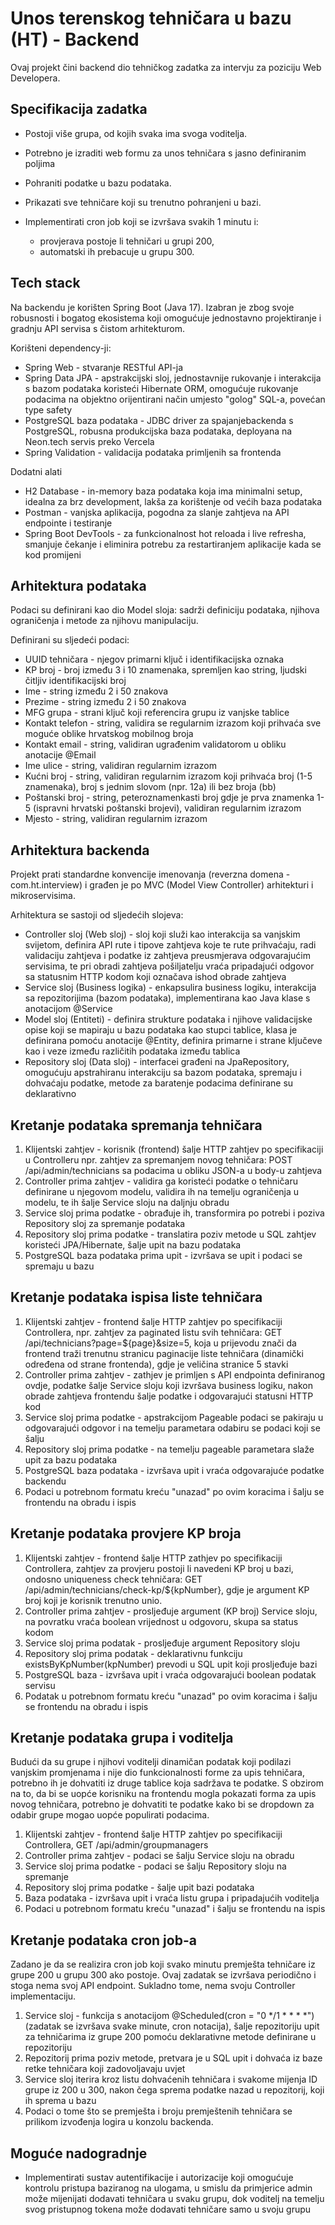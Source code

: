 #  Unos terenskog tehničara u bazu (HT) - Backend

Ovaj projekt čini backend dio tehničkog zadatka za intervju za poziciju Web Developera.

## Specifikacija zadatka
- Postoji više grupa, od kojih svaka ima svoga voditelja.
- Potrebno je izraditi web formu za unos tehničara s jasno definiranim poljima
- Pohraniti podatke u bazu podataka.
- Prikazati sve tehničare koji su trenutno pohranjeni u bazi.
- Implementirati cron job koji se izvršava svakih 1 minutu i:

    - provjerava postoje li tehničari u grupi 200,
    - automatski ih prebacuje u grupu 300.

## Tech stack

Na backendu je korišten Spring Boot (Java 17). Izabran je zbog svoje robusnosti i bogatog ekosistema koji omogućuje jednostavno projektiranje i gradnju API servisa s čistom arhitekturom.

Korišteni dependency-ji:

- Spring Web - stvaranje RESTful API-ja
- Spring Data JPA - apstrakcijski sloj, jednostavnije rukovanje i interakcija s bazom podataka koristeći Hibernate ORM, omogućuje rukovanje podacima na objektno orijentirani način umjesto "golog" SQL-a, povećan type safety
- PostgreSQL baza podataka - JDBC driver za spajanjebackenda s PostgreSQL, robusna produkcijska baza podataka, deployana na Neon.tech servis preko Vercela
- Spring Validation - validacija podataka primljenih sa frontenda

Dodatni alati
- H2 Database - in-memory baza podataka koja ima minimalni setup, idealna za brz development, lakša za korištenje od većih baza podataka
- Postman - vanjska aplikacija, pogodna za slanje zahtjeva na API endpointe i testiranje
- Spring Boot DevTools - za funkcionalnost hot reloada i live refresha, smanjuje čekanje i eliminira potrebu za restartiranjem aplikacije kada se kod promijeni

## Arhitektura podataka

Podaci su definirani kao dio Model sloja: sadrži definiciju podataka, njihova ograničenja i metode za njihovu manipulaciju.

Definirani su sljedeći podaci:

- UUID tehničara - njegov primarni ključ i identifikacijska oznaka
- KP broj - broj između 3 i 10 znamenaka, spremljen kao string, ljudski čitljiv identifikacijski broj
- Ime - string između 2 i 50 znakova
- Prezime - string između 2 i 50 znakova
- MFG grupa - strani ključ koji referencira grupu iz vanjske tablice
- Kontakt telefon - string, validira se regularnim izrazom koji prihvaća sve moguće oblike hrvatskog mobilnog broja
- Kontakt email - string, validiran ugrađenim validatorom u obliku anotacije @Email
- Ime ulice - string, validiran regularnim izrazom
- Kućni broj - string, validiran regularnim izrazom koji prihvaća broj (1-5 znamenaka), broj s jednim slovom (npr. 12a) ili bez broja (bb)
- Poštanski broj - string, peteroznamenkasti broj gdje je prva znamenka 1-5 (ispravni hrvatski poštanski brojevi), validiran regularnim izrazom
- Mjesto - string, validiran regularnim izrazom

## Arhitektura backenda

Projekt prati standardne konvencije imenovanja (reverzna domena - com.ht.interview) i građen je po MVC (Model View Controller) arhitekturi i mikroservisima.

Arhitektura se sastoji od sljedećih slojeva:

- Controller sloj (Web sloj) - sloj koji služi kao interakcija sa vanjskim svijetom, definira API rute i tipove zahtjeva koje te rute prihvaćaju, radi validaciju zahtjeva i podatke iz zahtjeva preusmjerava odgovarajućim servisima, te pri obradi zahtjeva pošiljatelju vraća pripadajući odgovor sa statusnim HTTP kodom koji označava ishod obrade zahtjeva
- Service sloj (Business logika) - enkapsulira business logiku, interakcija sa repozitorijima (bazom podataka), implementirana kao Java klase s anotacijom @Service
- Model sloj (Entiteti) - definira strukture podataka i njihove validacijske opise koji se mapiraju u bazu podataka kao stupci tablice, klasa je definirana pomoću anotacije @Entity, definira primarne i strane ključeve kao i veze između različitih podataka između tablica
- Repository sloj (Data sloj) - interfacei građeni na JpaRepository, omogućuju apstrahiranu interakciju sa bazom podataka, spremaju i dohvaćaju podatke, metode za baratenje podacima definirane su deklarativno

## Kretanje podataka spremanja tehničara

1. Klijentski zahtjev - korisnik (frontend) šalje HTTP zahtjev po specifikaciji u Controlleru npr. zahtjev za spremanjem novog tehničara: POST /api/admin/technicians sa podacima u obliku JSON-a u body-u zahtjeva
2. Controller prima zahtjev - validira ga koristeći podatke o tehničaru definirane u njegovom modelu, validira ih na temelju ograničenja u modelu, te ih šalje Service sloju na daljnju obradu
3. Service sloj prima podatke - obrađuje ih, transformira po potrebi i poziva Repository sloj za spremanje podataka
4. Repository sloj prima podatke - translatira poziv metode u SQL zahtjev koristeći JPA/Hibernate, šalje upit na bazu podataka
5. PostgreSQL baza podataka prima upit - izvršava se upit i podaci se spremaju u bazu

## Kretanje podataka ispisa liste tehničara

1. Klijentski zahtjev - frontend šalje HTTP zahtjev po specifikaciji Controllera, npr. zahtjev za paginated listu svih tehničara: GET /api/technicians?page=${page}&size=5, koja u prijevodu znači da frontend traži trenutnu stranicu paginacije liste tehničara (dinamički određena od strane frontenda), gdje je veličina stranice 5 stavki
2. Controller prima zahtjev - zathjev je primljen s API endpointa definiranog ovdje, podatke šalje Service sloju koji izvršava business logiku, nakon obrade zahtjeva frontendu šalje podatke i odgovarajući statusni HTTP kod
3. Service sloj prima podatke - apstrakcijom Pageable podaci se pakiraju u odgovarajući odgovor i na temelju parametara odabiru se podaci koji se šalju
4. Repository sloj prima podatke - na temelju pageable parametara slaže upit za bazu podataka
5. PostgreSQL baza podataka - izvršava upit i vraća odgovarajuće podatke backendu
6. Podaci u potrebnom formatu kreću "unazad" po ovim koracima i šalju se frontendu na obradu i ispis

## Kretanje podataka provjere KP broja
1. Klijentski zahtjev - frontend šalje HTTP zathjev po specifikaciji Controllera, zahtjev za provjeru postoji li navedeni KP broj u bazi, ondosno uniqueness check tehničara: GET /api/admin/technicians/check-kp/${kpNumber}, gdje je argument KP broj koji je korisnik trenutno unio.
2. Controller prima zahtjev - prosljeđuje argument (KP broj) Service sloju, na povratku vraća boolean vrijednost u odgovoru, skupa sa status kodom
3. Service sloj prima podatak - prosljeđuje argument Repository sloju
4. Repository sloj prima podatak - deklarativnu funkciju existsByKpNumber(kpNumber) prevodi u SQL upit koji prosljeđuje bazi
5. PostgreSQL baza - izvršava upit i vraća odgovarajući boolean podatak servisu
6. Podatak u potrebnom formatu kreću "unazad" po ovim koracima i šalju se frontendu na obradu i ispis

## Kretanje podataka grupa i voditelja

Budući da su grupe i njihovi voditelji dinamičan podatak koji podilazi vanjskim promjenama i nije dio funkcionalnosti forme za upis tehničara, potrebno ih je dohvatiti iz druge tablice koja sadržava te podatke. S obzirom na to, da bi se uopće korisniku na frontendu mogla pokazati forma za upis novog tehničara, potrebno je dohvatiti te podatke kako bi se dropdown za odabir grupe mogao uopće populirati podacima.

1. Klijentski zahtjev - frontend šalje HTTP zahtjev po specifikaciji Controllera, GET /api/admin/groupmanagers
2. Controller prima zahtjev - podaci se šalju Service sloju na obradu
3. Service sloj prima podatke - podaci se šalju Repository sloju na spremanje
4. Repository sloj prima podatke - šalje upit bazi podataka
5. Baza podataka - izvršava upit i vraća listu grupa i pripadajućih voditelja
6. Podaci u potrebnom formatu kreću "unazad" i šalju se frontendu na ispis

## Kretanje podataka cron job-a

Zadano je da se realizira cron job koji svako minutu premješta tehničare iz grupe 200 u grupu 300 ako postoje.
Ovaj zadatak se izvršava periodično i stoga nema svoj API endpoint. Sukladno tome, nema svoju Controller implementaciju.

1. Service sloj - funkcija s anotacijom @Scheduled(cron = "0 */1 * * * *") (zadatak se izvršava svake minute, cron notacija), šalje repozitoriju upit za tehničarima iz grupe 200 pomoću deklarativne metode definirane u repozitoriju
2. Repozitorij prima poziv metode, pretvara je u SQL upit i dohvaća iz baze retke tehničara koji zadovoljavaju uvjet
3. Service sloj iterira kroz listu dohvaćenih tehničara i svakome mijenja ID grupe iz 200 u 300, nakon čega sprema podatke nazad u repozitorij, koji ih sprema u bazu
4. Podaci o tome što se premješta i broju premještenih tehničara se prilikom izvođenja logira u konzolu backenda.

## Moguće nadogradnje

- Implementirati sustav autentifikacije i autorizacije koji omogućuje kontrolu pristupa baziranog na ulogama, u smislu da primjerice admin može mijenijati dodavati tehničara u svaku grupu, dok voditelj na temelju svog pristupnog tokena može dodavati tehničare samo u svoju grupu